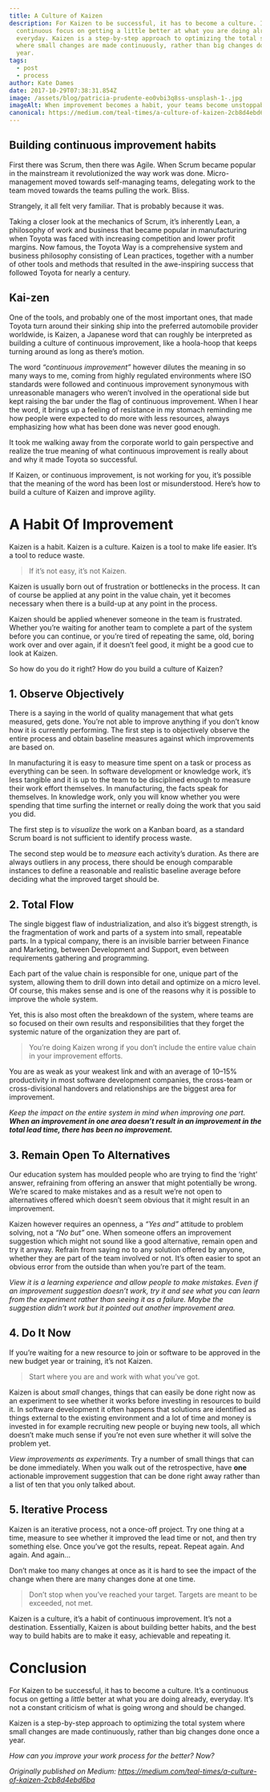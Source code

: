 ```yaml
---
title: A Culture of Kaizen
description: For Kaizen to be successful, it has to become a culture. It’s a
  continuous focus on getting a little better at what you are doing already,
  everyday. Kaizen is a step-by-step approach to optimizing the total system
  where small changes are made continuously, rather than big changes done once a
  year.
tags:
  - post
  - process
author: Kate Dames
date: 2017-10-29T07:38:31.854Z
image: /assets/blog/patricia-prudente-eo0vbi3q8ss-unsplash-1-.jpg
imageAlt: When improvement becomes a habit, your teams become unstoppable.
canonical: https://medium.com/teal-times/a-culture-of-kaizen-2cb8d4ebd6ba
---
```

## Building continuous improvement habits

First there was Scrum, then there was Agile. When Scrum became popular in the mainstream it revolutionized the way work was done. Micro-management moved towards self-managing teams, delegating work to the team moved towards the teams pulling the work. Bliss.

Strangely, it all felt very familiar. That is probably because it was.

Taking a closer look at the mechanics of Scrum, it’s inherently Lean, a philosophy of work and business that became popular in manufacturing when Toyota was faced with increasing competition and lower profit margins. Now famous, the Toyota Way is a comprehensive system and business philosophy consisting of Lean practices, together with a number of other tools and methods that resulted in the awe-inspiring success that followed Toyota for nearly a century.

## Kai-zen

One of the tools, and probably one of the most important ones, that made Toyota turn around their sinking ship into the preferred automobile provider worldwide, is Kaizen, a Japanese word that can roughly be interpreted as building a culture of continuous improvement, like a hoola-hoop that keeps turning around as long as there’s motion.

The word *“continuous improvement”* however dilutes the meaning in so many ways to me, coming from highly regulated environments where ISO standards were followed and continuous improvement synonymous with unreasonable managers who weren’t involved in the operational side but kept raising the bar under the flag of continuous improvement. When I hear the word, it brings up a feeling of resistance in my stomach reminding me how people were expected to do more with less resources, always emphasizing how what has been done was never good enough.

It took me walking away from the corporate world to gain perspective and realize the true meaning of what continuous improvement is really about and why it made Toyota so successful.

If Kaizen, or continuous improvement, is not working for you, it’s possible that the meaning of the word has been lost or misunderstood. Here’s how to build a culture of Kaizen and improve agility.

# A Habit Of Improvement

Kaizen is a habit. Kaizen is a culture. Kaizen is a tool to make life easier. It’s a tool to reduce waste.

> If it’s not easy, it’s not Kaizen.

Kaizen is usually born out of frustration or bottlenecks in the process. It can of course be applied at any point in the value chain, yet it becomes necessary when there is a build-up at any point in the process.

Kaizen should be applied whenever someone in the team is frustrated. Whether you’re waiting for another team to complete a part of the system before you can continue, or you’re tired of repeating the same, old, boring work over and over again, if it doesn’t feel good, it might be a good cue to look at Kaizen.

So how do you do it right? How do you build a culture of Kaizen?

## 1. Observe Objectively

There is a saying in the world of quality management that what gets measured, gets done. You’re not able to improve anything if you don’t know how it is currently performing. The first step is to objectively observe the entire process and obtain baseline measures against which improvements are based on.

In manufacturing it is easy to measure time spent on a task or process as everything can be seen. In software development or knowledge work, it’s less tangible and it is up to the team to be disciplined enough to measure their work effort themselves. In manufacturing, the facts speak for themselves. In knowledge work, only you will know whether you were spending that time surfing the internet or really doing the work that you said you did.

The first step is to *visualize* the work on a Kanban board, as a standard Scrum board is not sufficient to identify process waste.

The second step would be to *measure* each activity’s duration. As there are always outliers in any process, there should be enough comparable instances to define a reasonable and realistic baseline average before deciding what the improved target should be.

## 2. Total Flow

The single biggest flaw of industrialization, and also it’s biggest strength, is the fragmentation of work and parts of a system into small, repeatable parts. In a typical company, there is an invisible barrier between Finance and Marketing, between Development and Support, even between requirements gathering and programming.

Each part of the value chain is responsible for one, unique part of the system, allowing them to drill down into detail and optimize on a micro level. Of course, this makes sense and is one of the reasons why it is possible to improve the whole system.

Yet, this is also most often the breakdown of the system, where teams are so focused on their own results and responsibilities that they forget the systemic nature of the organization they are part of.

> You’re doing Kaizen wrong if you don’t include the entire value chain in your improvement efforts.

You are as weak as your weakest link and with an average of 10–15% productivity in most software development companies, the cross-team or cross-divisional handovers and relationships are the biggest area for improvement.

*Keep the impact on the entire system in mind when improving one part. **When an improvement in one area doesn’t result in an improvement in the total lead time, there has been no improvement.***

## 3. Remain Open To Alternatives

Our education system has moulded people who are trying to find the ‘right’ answer, refraining from offering an answer that might potentially be wrong. We’re scared to make mistakes and as a result we’re not open to alternatives offered which doesn’t seem obvious that it might result in an improvement.

Kaizen however requires an openness, a *“Yes and”* attitude to problem solving, not a *“No but”* one. When someone offers an improvement suggestion which might not sound like a good alternative, remain open and try it anyway. Refrain from saying no to any solution offered by anyone, whether they are part of the team involved or not. It’s often easier to spot an obvious error from the outside than when you’re part of the team.

*View it is a learning experience and allow people to make mistakes. Even if an improvement suggestion doesn’t work, try it and see what you can learn from the experiment rather than seeing it as a failure. Maybe the suggestion didn’t work but it pointed out another improvement area.*

## 4. Do It Now

If you’re waiting for a new resource to join or software to be approved in the new budget year or training, it’s not Kaizen.

> Start where you are and work with what you’ve got.

Kaizen is about *small* changes, things that can easily be done right now as an experiment to see whether it works before investing in resources to build it. In software development it often happens that solutions are identified as things external to the existing environment and a lot of time and money is invested in for example recruiting new people or buying new tools, all which doesn’t make much sense if you’re not even sure whether it will solve the problem yet.

*View improvements as experiments.* Try a number of small things that can be done immediately. When you walk out of the retrospective, have **one** actionable improvement suggestion that can be done right away rather than a list of ten that you only talked about.

## 5. Iterative Process

Kaizen is an iterative process, not a once-off project. Try one thing at a time, measure to see whether it improved the lead time or not, and then try something else. Once you’ve got the results, repeat. Repeat again. And again. And again…

Don’t make too many changes at once as it is hard to see the impact of the change when there are many changes done at one time.

> Don’t stop when you’ve reached your target. Targets are meant to be exceeded, not met.

Kaizen is a culture, it’s a habit of continuous improvement. It’s not a destination. Essentially, Kaizen is about building better habits, and the best way to build habits are to make it easy, achievable and repeating it.

# Conclusion

For Kaizen to be successful, it has to become a culture. It’s a continuous focus on getting a *little* better at what you are doing already, everyday. It’s not a constant criticism of what is going wrong and should be changed.

Kaizen is a step-by-step approach to optimizing the total system where small changes are made continuously, rather than big changes done once a year.

*How can you improve your work process for the better? Now?*





*Originally published on Medium: https://medium.com/teal-times/a-culture-of-kaizen-2cb8d4ebd6ba*